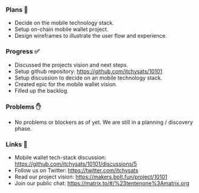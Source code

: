 ### Plans 📆

*   Decide on the mobile technology stack.
*   Setup on-chain mobile wallet project.
*   Design wireframes to illustrate the user flow and experience.
    

### Progress ✅

*   Discussed the projects vision and next steps.
*   Setup github repository: https://github.com/itchysats/10101
*   Setup discussion to decide on an mobile technology stack.
*   Created epic for the mobile wallet vision.
*   Filled up the backlog.


### Problems ✋

*   No problems or blockers as of yet. We are still in a planning / discovery phase.
    

### Links 🔗

* Mobile wallet tech-stack discussion: https://github.com/itchysats/10101/discussions/5
* Follow us on Twitter: https://twitter.com/itchysats
* Read our project vision: https://makers.bolt.fun/project/10101
* Join our public chat: https://matrix.to/#/%23tentenone%3Amatrix.org